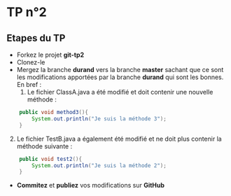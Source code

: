# TP n°2

## Etapes du TP

* Forkez le projet __git-tp2__
* Clonez-le
* Mergez la branche  __durand__  vers la branche  __master__  sachant que ce sont les modifications apportées par la branche   __durand__   qui sont les bonnes. En bref : 
  1. Le fichier ClassA.java a été modifié et doit contenir une nouvelle méthode :

```java
    public void method3(){
	    System.out.println("Je suis la méthode 3");
    }
```

  2. Le fichier TestB.java a également été modifié et ne doit plus contenir la méthode suivante : 
  
```java
    public void test2(){
	    System.out.println("Je suis la méthode 2");
    }
```  
  
* __Commitez__ et __publiez__ vos modifications sur __GitHub__
